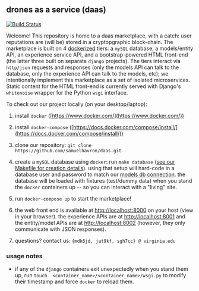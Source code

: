 ## drones as a service (daas) 
[![Build Status](https://travis-ci.org/samuelhavron/daas.svg?branch=master)](https://travis-ci.org/samuelhavron/daas)

Welcome! This repository is home to a daas marketplace, with a catch: user
reputations are (will be) stored in a cryptopgraphic block-chain. The marketplace is built on 4
[dockerized](https://www.docker.com/what-docker) tiers: a `mySQL` database, a models/entity API,
an experience service API, and a bootstrap-powered HTML front-end (the latter
three built on separate `django` projects). The tiers interact via `http/json`
requests and responses (only the models API can talk to the database, only the experience API
can talk to the models, etc); we intentionally implement this marketplace as a set
of isolated microservices. Static content for the HTML front-end is currently
served with Django's `whitenoise` wrapper for the Python `wsgi` interface.

To check out our project locally (on your desktop/laptop):

1. install `docker` ([https://www.docker.com/](https://www.docker.com/))

2. install `docker-compose` ([https://docs.docker.com/compose/install/](https://docs.docker.com/compose/install/))

3. clone our repository: `git clone https://github.com/samuelhavron/daas.git`

4. create a `mySQL` database using `docker`: run `make database`
([see our Makefile for creation details](https://github.com/samuelhavron/daas/blob/master/Makefile)).
using that setup will hard-code in a database user and password to match our [models db
connection](https://github.com/samuelhavron/daas/blob/master/models/models/settings.py#L97-L105).
the database will be loaded with fixtures (test/dummy data) when you stand the
`docker` containers up -- so you can interact with a "living" site.

5. run `docker-compose up` to start the marketplace!

6. the web front end is available at [http://localhost:8000](http:localhost:8000) 
on your host (view in your browser). the experience
APIs are at [http://localhost:8001](http://localhost:8001) and 
the entity/model APIs are at [http://localhost:8002](http://localhost:8002) 
(however, they only communicate with JSON responses).

7. questions? contact us: `{mdk6jd, jat9kf, sgh7cc} @ virginia.edu`

### usage notes
* if any of the `django` containers exit unexpectedly when you stand them up, run `touch 
<container_name>/<container_name>/wsgi.py` to modify their timestamp and force
`docker` to reload them.
